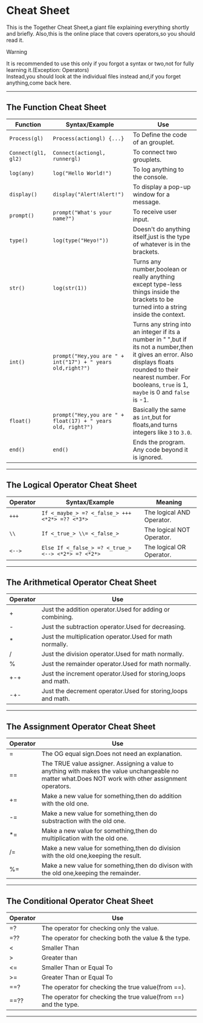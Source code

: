 # Cheat Sheet
This is the Together Cheat Sheet,a giant file explaining everything shortly and briefly.
Also,this is the online place that covers operators,so you should read it.
> [!WARNING]
> It is recommended to use this only if you forgot a syntax or two,not for fully learning it.(Exception: Operators)\
> Instead,you should look at the individual files instead and,if you forget anything,come back here.
***
## The Function Cheat Sheet
 | Function | Syntax/Example | Use |
 | --- | --- | --- |
 | ``Process(gl)`` | ``Process(actiongl) {...}`` | To Define the code of an grouplet.|
 | ``Connect(gl1, gl2)`` | ``Connect(actiongl, runnergl)`` | To connect two grouplets. |
 | ``log(any)`` | ``log("Hello World!")`` | To log anything to the console. |
 | ``display()`` | ``display("Alert!Alert!")`` | To display a pop-up window for a message. |
 | ``prompt()`` | ``prompt("What's your name?")`` | To receive user input. |
 | ``type()`` | ``log(type("Heyo!"))`` | Doesn't do anything itself,just is the type of whatever is in the brackets. |
 | ``str()`` | ``log(str(1))`` | Turns any number,boolean or really anything except type-less things inside the brackets to be turned into a string inside the context. |
 | ``int()`` | ``prompt("Hey,you are " + int("17") + " years old,right?")`` | Turns any string into an integer if its a number in " ",but if its not a number,then it gives an error. Also displays floats rounded to their nearest number. For booleans, ``true`` is 1, ``maybe`` is 0 and ``false`` is -1.
 | ``float()`` | ``prompt("Hey,you are " + float(17) + " years old, right?")`` | Basically the same as ``int``,but for floats,and turns integers like ``3`` to ``3.0``. |
 | ``end()`` | ``end()`` | Ends the program. Any code beyond it is ignored. |
***
## The Logical Operator Cheat Sheet
 | Operator | Syntax/Example | Meaning |
 | --- | --- | --- |
 | ``+++`` | ``If <_maybe_> =? <_false_> +++ <*2*> =?? <*3*>`` | The logical AND Operator. |
 | `\\` | ``If <_true_> \\= <_false_>`` | The logical NOT Operator. |
 | `<-->` | ``Else If <_false_> =? <_true_> <--> <*2*> =? <*2*>`` | The logical OR Operator. |
***
## The Arithmetical Operator Cheat Sheet
 | Operator | Use |
 | --- | --- |
 | + | Just the addition operator.Used for adding or combining. |
 | - | Just the subtraction operator.Used for decreasing. |
 | * | Just the multiplication operator.Used for math normally. |
 | / | Just the division operator.Used for math normally. |
 | % | Just the remainder operator.Used for math normally. |
 | +-+| Just the increment operator.Used for storing,loops and math. |
 | -+- | Just the decrement operator.Used for storing,loops and math. |
***
## The Assignment Operator Cheat Sheet
 | Operator | Use |
 | --- | --- |
 | = | The OG equal sign.Does not need an explanation. |
 | == | The TRUE value assigner. Assigning a value to anything with makes the value unchangeable no matter what.Does NOT work with other assignment operators. |
 | += | Make a new value for something,then do addition with the old one.
 | -= | Make a new value for something,then do substraction with the old one.
 | *= | Make a new value for something,then do multiplication with the old one.
 | /= | Make a new value for something,then do division with the old one,keeping the result.
 | %= | Make a new value for something,then do divison with the old one,keeping the remainder.
 ***
 ## The Conditional Operator Cheat Sheet
  | Operator | Use |
  | --- | --- |
  | =? | The operator for checking only the value. |
  | =?? | The operator for checking both the value & the type. |
  | < | Smaller Than |
  | > | Greater than |
  | <= | Smaller Than or Equal To |
  | >= | Greater Than or Equal To |
  | ==? | The operator for checking the true value(from ==). |
  | ==?? | The operator for checking the true value(from ==) and the type. |
***
